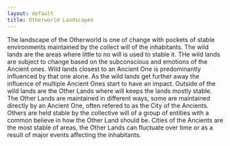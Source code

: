 ```yaml
---
layout: default
title: Otherworld Landscapes
---
```


The landscape of the Otherworld is one of change with pockets of stable environments maintained by the collect will of the inhabitants. The wild lands are the areas where little to no will is used to stable it. THe wild lands are subject to change based on the subconscious and emotions of the Ancient ones. Wild lands closest to an Ancient One is predominantly influenced by that one alone. As the wild lands get further away the influence of multiple Ancient Ones start to have an impact.
Outside of the wild lands are the Other Lands where will keeps the lands mostly stable. The Other Lands are maintained in different ways, some are maintained directly by an Ancient One, often refered to as the City of the Ancients. Others are held stable by the collective will of a group of entities with a common believe in how the Other Land should be. Cities of the Ancients are the most stable of areas, the Other Lands can fluctuate over time or as a result of major events affecting the inhabitants. 